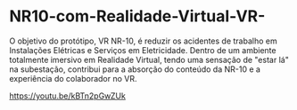 # NR10-com-Realidade-Virtual-VR-
O objetivo do protótipo, VR NR-10, é reduzir os acidentes de trabalho em Instalações Elétricas e Serviços em Eletricidade. 
Dentro de um ambiente totalmente imersivo em Realidade Virtual, tendo uma sensação de "estar lá" na subestação, contribui para a
absorção do conteúdo da NR-10 e a experiência do colaborador no VR.


https://youtu.be/kBTn2pGwZUk
